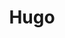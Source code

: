 ---
title: Hugo
description:
weight: 90
separator: false
file: "content/contributing/__ext_hugo.md"
slug: hugo
canonicalUrl: "https://raw.githubusercontent.com/gohugoio/hugo/master/README.md"
repository: "https://github.com/gohugoio/hugo/blob/master/"
sed: 's/ |/|/g'
draft: false
pre: <span class="mdi mdi-link-variant"></span>
---
